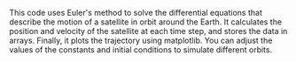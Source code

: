 This code uses Euler's method to solve the differential equations that describe the motion of a satellite in orbit around the Earth.
It calculates the position and velocity of the satellite at each time step, and stores the data in arrays. Finally, it plots the trajectory using matplotlib. You can adjust the values of the constants and initial conditions to simulate different orbits.
